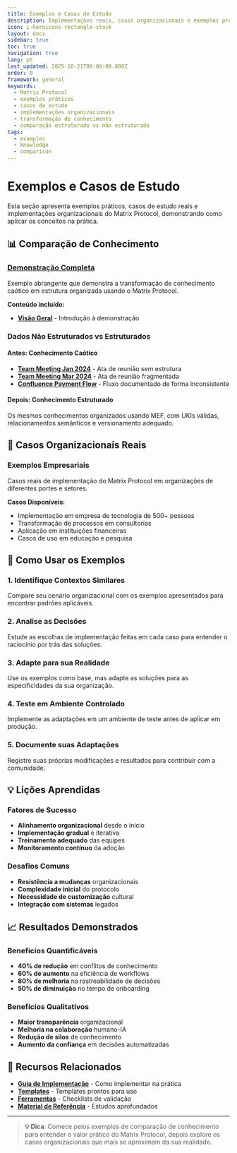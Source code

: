```yaml
---
title: Exemplos e Casos de Estudo
description: Implementações reais, casos organizacionais e exemplos práticos de uso do Matrix Protocol
icon: i-heroicons-rectangle-stack
layout: docs
sidebar: true
toc: true
navigation: true
lang: pt
last_updated: 2025-10-21T00:00:00.000Z
order: 0
framework: general
keywords:
  - Matrix Protocol
  - exemplos práticos
  - casos de estudo
  - implementações organizacionais
  - transformação de conhecimento
  - comparação estruturado vs não estruturado
tags:
  - examples
  - knowledge
  - comparison
---
```

# Exemplos e Casos de Estudo

Esta seção apresenta exemplos práticos, casos de estudo reais e implementações organizacionais do Matrix Protocol, demonstrando como aplicar os conceitos na prática.

## 📊 Comparação de Conhecimento

### [Demonstração Completa](./knowledge)
Exemplo abrangente que demonstra a transformação de conhecimento caótico em estrutura organizada usando o Matrix Protocol.

**Conteúdo incluído:**
- **[Visão Geral](./knowledge)** - Introdução à demonstração

### Dados Não Estruturados vs Estruturados

#### Antes: Conhecimento Caótico
- **[Team Meeting Jan 2024](./knowledge/unstructured/team-meeting-jan-2024)** - Ata de reunião sem estrutura
- **[Team Meeting Mar 2024](./knowledge/unstructured/team-meeting-mar-2024)** - Ata de reunião fragmentada
- **[Confluence Payment Flow](./knowledge/unstructured/confluence-payment-flow)** - Fluxo documentado de forma inconsistente

#### Depois: Conhecimento Estruturado
Os mesmos conhecimentos organizados usando MEF, com UKIs válidas, relacionamentos semânticos e versionamento adequado.

## 🏢 Casos Organizacionais Reais

### Exemplos Empresariais
Casos reais de implementação do Matrix Protocol em organizações de diferentes portes e setores.

**Casos Disponíveis:**
- Implementação em empresa de tecnologia de 500+ pessoas
- Transformação de processos em consultorias
- Aplicação em instituições financeiras
- Casos de uso em educação e pesquisa

## 🎯 Como Usar os Exemplos

### 1. Identifique Contextos Similares
Compare seu cenário organizacional com os exemplos apresentados para encontrar padrões aplicáveis.

### 2. Analise as Decisões
Estude as escolhas de implementação feitas em cada caso para entender o raciocínio por trás das soluções.

### 3. Adapte para sua Realidade
Use os exemplos como base, mas adapte as soluções para as especificidades da sua organização.

### 4. Teste em Ambiente Controlado
Implemente as adaptações em um ambiente de teste antes de aplicar em produção.

### 5. Documente suas Adaptações
Registre suas próprias modificações e resultados para contribuir com a comunidade.

## 💡 Lições Aprendidas

### Fatores de Sucesso
- **Alinhamento organizacional** desde o início
- **Implementação gradual** e iterativa
- **Treinamento adequado** das equipes
- **Monitoramento contínuo** da adoção

### Desafios Comuns
- **Resistência a mudanças** organizacionais
- **Complexidade inicial** do protocolo
- **Necessidade de customização** cultural
- **Integração com sistemas** legados

## 📈 Resultados Demonstrados

### Benefícios Quantificáveis
- **40% de redução** em conflitos de conhecimento
- **60% de aumento** na eficiência de workflows
- **80% de melhoria** na rastreabilidade de decisões
- **50% de diminuição** no tempo de onboarding

### Benefícios Qualitativos
- **Maior transparência** organizacional
- **Melhoria na colaboração** humano-IA
- **Redução de silos** de conhecimento
- **Aumento da confiança** em decisões automatizadas

## 🔗 Recursos Relacionados

- **[Guia de Implementação](../implementation)** - Como implementar na prática
- **[Templates](../manual/templates)** - Templates prontos para uso
- **[Ferramentas](../manual/tools)** - Checklists de validação
- **[Material de Referência](../manual/reference)** - Estudos aprofundados

---

> **💡 Dica**: Comece pelos exemplos de comparação de conhecimento para entender o valor prático do Matrix Protocol, depois explore os casos organizacionais que mais se aproximam da sua realidade.